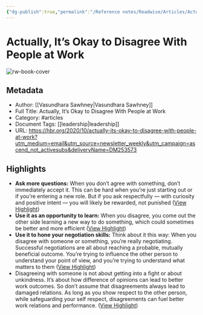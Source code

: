 ```yaml
---
{"dg-publish":true,"permalink":"/Reference notes/Readwise/Articles/Actually, It’s Okay to Disagree With People at Work/"}
---
```


# Actually, It’s Okay to Disagree With People at Work

![rw-book-cover](https://hbr.org/resources/images/article_assets/2020/10/A_Oct20_28_3145281.jpg)

## Metadata
- Author: [[Vasundhara Sawhney\|Vasundhara Sawhney]]
- Full Title: Actually, It’s Okay to Disagree With People at Work
- Category: #articles
- Document Tags: [[leadership\|leadership]] 
- URL: https://hbr.org/2020/10/actually-its-okay-to-disagree-with-people-at-work?utm_medium=email&utm_source=newsletter_weekly&utm_campaign=ascend_not_activesubs&deliveryName=DM253573

## Highlights
- **Ask more questions:** When you don’t agree with something, don’t immediately accept it. This can be hard when you’re just starting out or if you’re entering a new role. But if you ask respectfully — with curiosity and positive intent — you will likely be rewarded, not punished ([View Highlight](https://read.readwise.io/read/01gsexdh69wqkxw9wxaqq0s4vt))
- **Use it as an opportunity to learn:** When you disagree, you come out the other side learning a new way to do something, which could sometimes be better and more efficient ([View Highlight](https://read.readwise.io/read/01gsexfmg2n4kyg7syy9sgd8cg))
- **Use it to hone your negotiation skills:** Think about it this way: When you disagree with someone or something, you’re really negotiating. Successful negotiations are all about reaching a probable, mutually beneficial outcome. You’re trying to influence the other person to understand your point of view, and you’re trying to understand what matters to them ([View Highlight](https://read.readwise.io/read/01gsexgr96h9ybn7n7kqdp2c26))
- Disagreeing with someone is not about getting into a fight or about unkindness. It’s about how difference of opinions can lead to better work outcomes. So don’t assume that disagreements always lead to damaged relations. As long as you show respect to the other person, while safeguarding your self respect, disagreements can fuel better work relations and performance. ([View Highlight](https://read.readwise.io/read/01gsexjqd2ev86wvcf3nw6bnt9))
